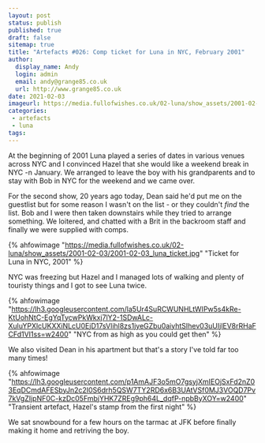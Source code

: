 ```yaml
---
layout: post
status: publish
published: true
draft: false
sitemap: true
title: "Artefacts #026: Comp ticket for Luna in NYC, February 2001"
author:
  display_name: Andy
  login: admin
  email: andy@grange85.co.uk
  url: http://www.grange85.co.uk
date: 2021-02-03
imageurl: https://media.fullofwishes.co.uk/02-luna/show_assets/2001-02-03/2001-02-03_luna_ticket.jpg
categories:
 - artefacts
 - luna
tags:
---
```


At the beginning of 2001 Luna played a series of dates in various venues across NYC and I convinced Hazel that she would like a weekend break in NYC -n January. We arranged to leave the boy with his grandparents and to stay with Bob in NYC for the weekend and we came over. 

For the second show, 20 years ago today, Dean said he'd put me on the guestlist but for some reason I wasn't on the list - or they couldn't _find_ the list. Bob and I were then taken downstairs while they tried to arrange something. We loitered, and chatted with a Brit in the backroom staff and finally we were supplied with comps.

{% ahfowimage "https://media.fullofwishes.co.uk/02-luna/show_assets/2001-02-03/2001-02-03_luna_ticket.jpg" "Ticket for Luna in NYC, 2001" %}

NYC was freezing but Hazel and I managed lots of walking and plenty of touristy things and I got to see Luna twice.

{% ahfowimage "https://lh3.googleusercontent.com/la5Ur4SuRCWUNHLtWIPw5s4kRe-KtUohNtC-EgYqTycwPkWkxj7lY2-1SDwALc-XuluYPXlcUKXXiNLcU0EjD17sVlihl8zs1jyeGZbu0aiyhtSIhev03uUIjlEV8rRHaFCFd1VI1ss=w2400" "NYC from as high as you could get then" %}

We also visited Dean in his apartment but that's a story I've told far too many times!

{% ahfowimage "https://lh3.googleusercontent.com/p1AmAJF3o5mO7gsyjXmIEOjSxFd2nZ03EqDCmdAFESbyJn2c2I0S6drh5QSW7TY2RD6x6B3UAtVSf0MJ3VOQD7Pv7kVgZIjpNF0C-kzDc05FmbjYHK7ZREg9ph64L_dqfP-npbByXOY=w2400" "Transient artefact, Hazel's stamp from the first night" %}

We sat snowbound for a few hours on the tarmac at JFK before finally making it home and retriving the boy.
